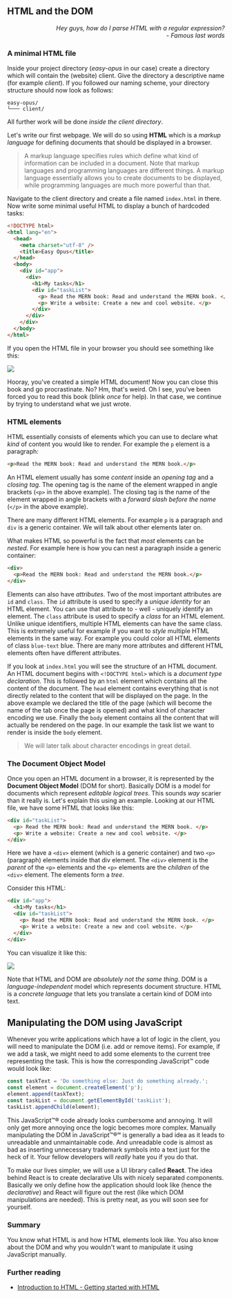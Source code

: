 ## HTML and the DOM

<div style="text-align: right"> <i> Hey guys, how do I parse HTML with a regular expression? <br> - Famous last words </i> </div>

### A minimal HTML file

Inside your project directory (_easy-opus_ in our case) create a directory which will contain the (website) client. Give the directory a descriptive name (for example _client_). If you followed our naming scheme, your directory structure should now look as follows:

```
easy-opus/
└─── client/
```

All further work will be done _inside the client directory_.

Let's write our first webpage. We will do so using **HTML** which is a _markup language_ for defining documents that should be displayed in a browser.

> A markup language specifies rules which define what kind of information can be included in a document. Note that markup languages and programming languages are different things. A markup language essentially allows you to create documents to be displayed, while programming languages are much more powerful than that.

Navigate to the client directory and create a file named `index.html` in there. Now write some minimal useful HTML to display a bunch of hardcoded tasks:

```html
<!DOCTYPE html>
<html lang="en">
  <head>
    <meta charset="utf-8" />
    <title>Easy Opus</title>
  </head>
  <body>
    <div id="app">
      <div>
        <h1>My tasks</h1>
        <div id="taskList">
          <p> Read the MERN book: Read and understand the MERN book. </p>
          <p> Write a website: Create a new and cool website. </p>
        </div>
      </div>
    </div>
  </body>
</html>
```

If you open the HTML file in your browser you should see something like this:

![](images/minimal.png)

Hooray, you've created a simple HTML document! Now you can close this book and go procrastinate. No? Hm, that's weird. Oh I see, you've been forced you to read this book (blink _once_ for help). In that case, we continue by trying to understand what we just wrote.

### HTML elements

HTML essentially consists of elements which you can use to declare what _kind_ of content you would like to render. For example the `p` element is a paragraph:

```html
<p>Read the MERN book: Read and understand the MERN book.</p>
```

An HTML element usually has some _content_ inside an _opening tag_ and a _closing tag_. The opening tag is the name of the element wrapped in angle brackets (`<p>` in the above example). The closing tag is the name of the element wrapped in angle brackets with a _forward slash before the name_ (`</p>` in the above example).

There are many different HTML elements. For example `p` is a paragraph and `div` is a generic container. We will talk about other elements later on.

What makes HTML so powerful is the fact that _most_ elements can be _nested_. For example here is how you can nest a paragraph inside a generic container:

```html
<div>
  <p>Read the MERN book: Read and understand the MERN book.</p>
</div>
```

Elements can also have _attributes_. Two of the most important attributes are `id` and `class`. The `id` attribute is used to specify a _unique identity_ for an HTML element. You can use that attribute to - well - uniquely identify an element. The `class` attribute is used to specify a _class_ for an HTML element. Unlike unique identifiers, multiple HTML elements can have the same class. This is extremely useful for example if you want to _style_ multiple HTML elements in the same way. For example you could color all HTML elements of class `blue-text` blue. There are many more attributes and different HTML elements often have different attributes.

If you look at `index.html` you will see the structure of an HTML document. An HTML document begins with `<!DOCTYPE html>` which is a _document type declaration_. This is followed by an `html` element which contains all the content of the document. The `head` element contains everything that is not directly related to the content that will be displayed on the page. In the above example we declared the title of the page (which will become the name of the tab once the page is opened) and what kind of character encoding we use. Finally the `body` element contains all the content that will actually be rendered on the page. In our example the task list we want to render is inside the `body` element.

> We will later talk about character encodings in great detail.

### The Document Object Model

Once you open an HTML document in a browser, it is represented by the **Document Object Model** (DOM for short). Basically DOM is a model for documents which represent _editable logical trees_. This sounds _way_ scarier than it really is. Let's explain this using an example. Looking at our HTML file, we have some HTML that looks like this:

```html
<div id="taskList">
  <p> Read the MERN book: Read and understand the MERN book. </p>
  <p> Write a website: Create a new and cool website. </p>
</div>
```

Here we have a `<div>` element (which is a generic container) and two `<p>` (paragraph) elements inside that div element. The `<div>` element is the _parent_ of the `<p>` elements and the `<p>` elements are the _children_ of the `<div>` element. The elements form a _tree_.

Consider this HTML:

```html
<div id="app">
  <h1>My tasks</h1>
  <div id="taskList">
    <p> Read the MERN book: Read and understand the MERN book. </p>
    <p> Write a website: Create a new and cool website. </p>
  </div>
</div>
```

You can visualize it like this:

![](images/tree.png)

Note that HTML and DOM are _absolutely not the same thing_. DOM is a _language-independent_ model which represents document structure. HTML is a _concrete language_ that lets you translate a certain kind of DOM into text.

## Manipulating the DOM using JavaScript

Whenever you write applications which have a lot of logic in the client, you will need to manipulate the DOM (i.e. add or remove items). For example, if we add a task, we might need to add some elements to the current tree representing the task. This is how the corresponding JavaScript™ code would look like:

```javascript
const taskText = 'Do something else: Just do something already.';
const element = document.createElement('p');
element.append(taskText);
const taskList = document.getElementById('taskList');
taskList.appendChild(element);
```

This JavaScript™® code already looks cumbersome and annoying. It will only get more annoying once the logic becomes more complex. Manually manipulating the DOM in JavaScript™®℠ is generally a bad idea as it leads to unreadable and unmaintainable code. And unreadable code is almost as bad as inserting unnecessary trademark symbols into a text just for the heck of it. Your fellow developers will _really_ hate you if you do that.

To make our lives simpler, we will use a UI library called **React**. The idea behind React is to create declarative UIs with nicely separated components. Basically we only define how the application should look like (hence the _declarative_) and React will figure out the rest (like which DOM manipulations are needed). This is pretty neat, as you will soon see for yourself.

### Summary

You know what HTML is and how HTML elements look like. You also know about the DOM and why you wouldn't want to manipulate it using JavaScript manually.

### Further reading

- [Introduction to HTML - Getting started with HTML](https://developer.mozilla.org/en-US/docs/Learn/HTML/Introduction_to_HTML/Getting_started)
